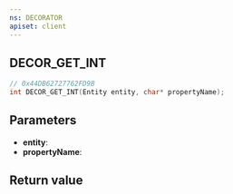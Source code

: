 ```yaml
---
ns: DECORATOR
apiset: client
---
```

## DECOR_GET_INT

```c
// 0x44DB62727762FD9B
int DECOR_GET_INT(Entity entity, char* propertyName);
```


## Parameters
* **entity**:
* **propertyName**:

## Return value